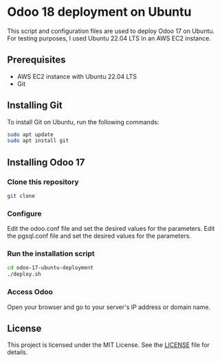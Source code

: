 # Odoo 18 deployment on Ubuntu

This script and configuration files are used to deploy Odoo 17 on Ubuntu. For testing purposes, I used Ubuntu 22.04 LTS in an AWS EC2 instance.

## Prerequisites

- AWS EC2 instance with Ubuntu 22.04 LTS
- Git

## Installing Git

To install Git on Ubuntu, run the following commands:

```bash
sudo apt update
sudo apt install git
```

## Installing Odoo 17

### Clone this repository

```bash
git clone
```

### Configure

Edit the odoo.conf file and set the desired values for the parameters.
Edit the pgsql.conf file and set the desired values for the parameters.

### Run the installation script

```bash
cd odoo-17-ubuntu-deployment
./deploy.sh
```

### Access Odoo

Open your browser and go to your server's IP address or domain name.

## License

This project is licensed under the MIT License. See the [LICENSE](LICENSE) file for details.
